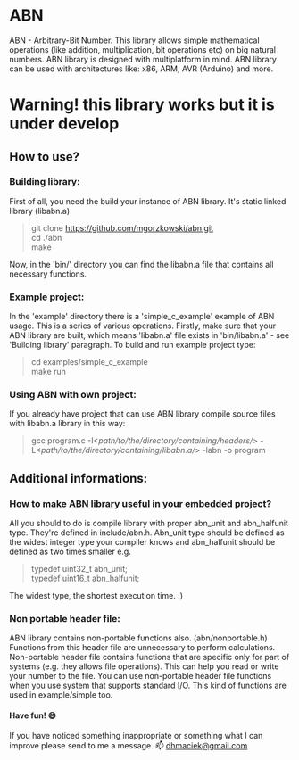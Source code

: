 # ABN

ABN - Arbitrary-Bit Number. This library allows simple mathematical operations (like addition, multiplication, bit operations etc) on big natural numbers. ABN library is designed with multiplatform in mind. ABN library can be used with architectures like: x86, ARM, AVR (Arduino) and more.

# Warning! this library works but it is under develop

## How to use?

### Building library:
First of all, you need the build your instance of ABN library. It's static linked library (libabn.a)
>git clone https://github.com/mgorzkowski/abn.git  
>cd ./abn  
>make

Now, in the 'bin/' directory you can find the libabn.a file that contains all necessary functions.

### Example project:
In the 'example' directory there is a 'simple_c_example' example of ABN usage. This is a series of various operations. Firstly, make sure that your ABN library are built, which means 'libabn.a' file exists in 'bin/libabn.a' - see 'Building library' paragraph. To build and run example project type:
>cd examples/simple_c_example  
>make run

### Using ABN with own project:
If you already have project that can use ABN library compile source files with libabn.a library in this way:
>gcc program.c -I<_path/to/the/directory/containing/headers/_> -L<_path/to/the/directory/containing/libabn.a/_> -labn -o program

## Additional informations:

### How to make ABN library useful in your embedded project?
All you should to do is compile library with proper abn_unit and abn_halfunit type. They're defined in include/abn.h. Abn_unit type should be defined as the widest integer type your compiler knows and abn_halfunit should be defined as two times smaller
e.g.
>typedef uint32_t abn_unit;  
>typedef uint16_t abn_halfunit;

The widest type, the shortest execution time. :)

### Non portable header file:
ABN library contains non-portable functions also. (abn/nonportable.h) Functions from this header file are unnecessary to perform calculations. Non-portable header file contains functions that are specific only for part of systems (e.g. they allows file operations). This can help you read or write your number to the file. You can use non-portable header file functions when you use system that supports standard I/O. This kind of functions are used in example/simple too.

#### Have fun! :smile:
If you have noticed something inappropriate or something what I can improve please send to me a message. :mailbox: dhmaciek@gmail.com
